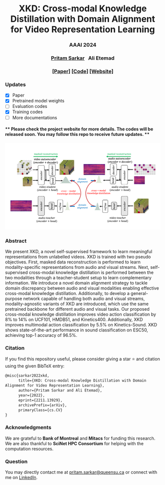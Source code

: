 <h1 align="center"> 
XKD: Cross-modal Knowledge Distillation with Domain Alignment for Video Representation Learning
</h1>

<h3 align="center">
AAAI 2024
</h3>
<h3 align="center">
<a href="https://www.pritamsarkar.com">Pritam Sarkar</a>
&nbsp;
Ali Etemad
</h3>
<h3 align="center"> 
<a href="https://arxiv.org/pdf/2211.13929.pdf">[Paper]</a> <!-- change with pub link -->
<!-- <a href="./docs/assets/files/xkd_supp.pdf">[Appendix]</a> 
 <a href="https://arxiv.org/pdf/2211.00000.pdf"> [ArXiv]</a>   -->
 <a href="https://github.com/pritamqu/XKD/"> [Code]</a> <a href="https://pritamqu.github.io/XKD/"> [Website]</a>
</h3>


### Updates
- [x] Paper
- [x] Pretrained model weights
- [ ] Evaluation codes
- [x] Training codes
- [ ] More documentations

#### ** Please check the project website for more details. The codes will be released soon. You may follow this repo to receive future updates. **


![XKD](/docs/assets/images/xkd.png?raw=true "XKD")


### Abstract
We present XKD, a novel self-supervised framework to learn meaningful representations from unlabelled videos. XKD is trained with two pseudo objectives. First, masked data reconstruction is performed to learn modality-specific representations from audio and visual streams. Next, self-supervised cross-modal knowledge distillation is performed between the two modalities through a teacher-student setup to learn complementary information. We introduce a novel domain alignment strategy to tackle domain discrepancy between audio and visual modalities enabling effective cross-modal knowledge distillation.
Additionally, to develop a general-purpose network capable of handling both audio and visual streams, modality-agnostic variants of XKD are introduced, which use the same pretrained backbone for different audio and visual tasks. Our proposed cross-modal knowledge distillation improves video action classification by 8% to 14% on UCF101, HMDB51, and Kinetics400. Additionally, XKD improves multimodal action classification by 5.5% on Kinetics-Sound. XKD shows state-of-the-art performance in sound classification on ESC50, achieving top-1 accuracy of 96.5%.



### Citation
If you find this repository useful, please consider giving a star :star: and citation using the given BibTeX entry:

```
@misc{sarkar2022xkd,
      title={XKD: Cross-modal Knowledge Distillation with Domain Alignment for Video Representation Learning}, 
      author={Pritam Sarkar and Ali Etemad},
      year={2022},
      eprint={2211.13929},
      archivePrefix={arXiv},
      primaryClass={cs.CV}
}
```

### Acknowledgments
We are grateful to **Bank of Montreal** and **Mitacs** for funding this research. We are also thankful to **SciNet HPC Consortium** for helping with the computation resources.

### Question
You may directly contact me at <pritam.sarkar@queensu.ca> or connect with me on [LinkedIn](https://www.linkedin.com/in/sarkarpritam/).
